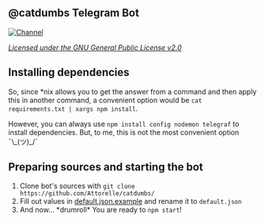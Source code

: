 ## @catdumbs Telegram Bot

[![Channel](https://img.shields.io/badge/Telegram-Channel-gray.svg?colorA=ffffff&colorB=EFDAD7&style=for-the-badge&logo=starship%20style=for-the-badge)](https://t.me/catdumbs)

*[Licensed under the GNU General Public License v2.0](https://github.com/Attorelle/catdumbs/blob/default/LICENSE)*

## Installing dependencies
So, since *nix allows you to get the answer from a command and then apply this in another command, a convenient option would be `cat requirements.txt | xargs npm install`.

However, you can always use `npm install config nodemon telegraf` to install dependencies. But, to me, this is not the most convenient option ¯\\_(ツ)\_/¯

## Preparing sources and starting the bot
1. Clone bot's sources with `git clone https://github.com/Attorelle/catdumbs/`
2. Fill out values in [default.json.example](https://github.com/Attorelle/catdumbs/tree/default/config/default.json.example) and rename it to `default.json`
3. And now... \*drumroll\* You are ready to `npm start`!

